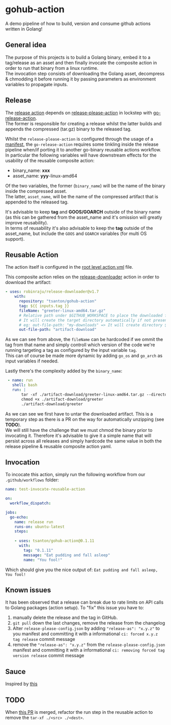 # **gohub-action**

A demo pipeline of how to build, version and consume github actions written in Golang!

## **General idea**

The purpose of this projects is to build a Golang binary, embed it to a tag/release as an asset and then finally invocate the composite action in order to run that binary from a linux runtime.\
The invocation step consists of downloading the Golang asset, decompress & chmodding it before running it by passing parameters as environment variables to propagate inputs.

## **Release**

The [release action](./.github/workflows/release.yaml) depends on [release-please-action](https://github.com/google-github-actions/release-please-action) in lockstep with [go-release-action](https://github.com/wangyoucao577/go-release-action).\
The former is responsible for creating a release whilst the latter builds and appends the compressed (tar.gz) binary to the released tag.

Whilst the `release-please-action` is configured through the usage of a [manifest](https://github.com/googleapis/release-please/blob/main/docs/manifest-releaser.md), the `go-release-action` requires some tinkling inside the release pipeline when/if porting it to another go-binary reusable actions workflow. In particular the following variables will have downstream effects for the usability of the reusable composite action:
- binary_name: **xxx**
- asset_name: **yyy**-linux-amd64

Of the two variables, the former (`binary_name`) will be the name of the binary inside the compressed asset.\
The latter, `asset_name`, will be the name of the compressed artifact that is appended to the released tag.

It's advisable to keep **tag** and **GOOS/GOARCH** outside of the binary name (as this can be gathered from the asset_name and it's omission will greatly improve reusability).\
In terms of reusability it's also advisable to keep the **tag** outside of the asset_name, but include the `GOOS` and `GOARCH` variables (for multi OS support).

## **Reusable Action**

The action itself is configured in the [root level action.yml](action.yml) file.

This composite action relies on the [release-downloader](https://github.com/robinraju/release-downloader) action in order to download the artifact:

```yaml
- uses: robinraju/release-downloader@v1.7
    with: 
      repository: "tsanton/gohub-action"
      tag: ${{ inputs.tag }}
      fileName: "greeter-linux-amd64.tar.gz"
      # Relative path under $GITHUB_WORKSPACE to place the downloaded file(s)
      # It will create the target directory automatically if not present
      # eg: out-file-path: "my-downloads" => It will create directory $GITHUB_WORKSPACE/my-downloads
      out-file-path: "artifact-download"
```
As we can see from above, the `fileName` can be hardcoded if we ommit the tag from that name and simply controll which version of the code we're running targeting a tag as configured by the input variable `tag`.\
This can of course be made more dynamic by adding `go_os` and `go_arch` as input variables if needed.

Lastly there's the complexity added by the `binary_name`:

```yaml
 - name: run
   shell: bash
   run: |
       tar -xf ./artifact-download/greeter-linux-amd64.tar.gz --directory $GITHUB_WORKSPACE/artifact-download
       chmod +x ./artifact-download/greeter
       ./artifact-download/greeter
```

As we can see we first have to untar the downloaded artifact. This is a temporary step as there is a PR on the way for automatically unzipping (see **TODO**).\
We will still have the challenge that we must chmod the binary prior to invocating it. Therefore it's advisable to give it a simple name that will persist across all releases and simply hardcode the same value in both the release pipeline & reusable composite action yaml.


## **Invocation**

To incocate this action, simply run the following workflow from our `.github/workflows` folder:

```yaml
name: test-invocate-reusable-action

on:
  workflow_dispatch:

jobs:
  go-echo:
    name: release run
    runs-on: ubuntu-latest
    steps:
    
    - uses: tsanton/gohub-action@0.1.11
      with:
        tag: "0.1.11"
        message: "Eat pudding and fall asleep"
        name: "You fool!"
```

Which should give you the nice output of: ```Eat pudding and fall asleep, You fool!```

## **Known issues**

It has been observed that a release can break due to rate limits on API calls to Golang packages (action setup).
To "fix" this issue you have to:
1) manually delete the release and the tag in GitHub. 
2) `git pull` down the last changes, remove the release from the changelog
3) Alter `release-please-config.json` by adding `"release-as": "x.y.z"` to you manifest and committing it with a informational `ci: forced x.y.z tag release` commit message
4) remove the `"release-as": "x.y.z"` from the `release-please-config.json` manifest and committing it with a informational `ci: removing forced tag version release` commit message

## **Sauce**

Inspired by [this](https://full-stack.blend.com/how-we-write-github-actions-in-go.html)

## **TODO**

When [this PR](https://github.com/robinraju/release-downloader/pull/613) is merged, refactor the run step in the reusable action to remove the ```tar-xf ./<src> ./<dest>```.